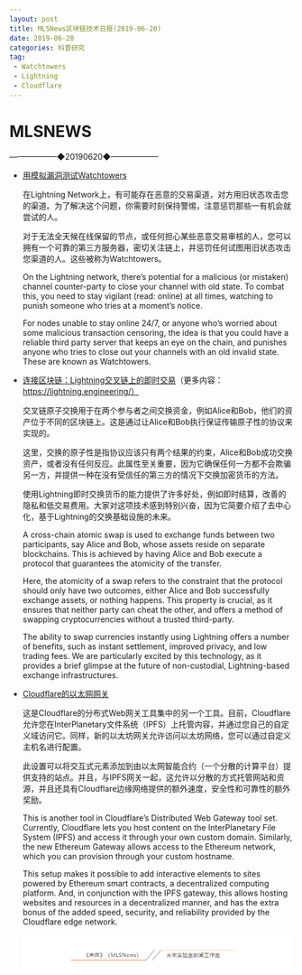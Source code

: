 ```yaml
---
layout: post
title: MLSNews区块链技术日报(2019-06-20)
date: 2019-06-20 
categories: 科普研究
tag:  
 - Watchtowers
 - Lightning
 - Cloudflare
--- 
```

# ​MLSNEWS

——————◆20190620◆——————
* [用模拟漏洞测试Watchtowers](https://medium.com/@wbobeirne/testing-out-watchtowers-with-a-simulated-breach-f1ad22c01112?ref=tokendaily)

  在Lightning Network上，有可能存在恶意的交易渠道，对方用旧状态攻击您的渠道。为了解决这个问题，你需要时刻保持警惕，注意惩罚那些一有机会就尝试的人。

  对于无法全天候在线保留的节点，或任何担心某些恶意交易审核的人，您可以拥有一个可靠的第三方服务器，密切关注链上，并惩罚任何试图用旧状态攻击您渠道的人。这些被称为Watchtowers。

  On the Lightning network, there’s potential for a malicious (or mistaken) channel counter-party to close your channel with old state. To combat this, you need to stay vigilant (read: online) at all times, watching to punish someone who tries at a moment’s notice.

  For nodes unable to stay online 24/7, or anyone who’s worried about some malicious transaction censoring, the idea is that you could have a reliable third party server that keeps an eye on the chain, and punishes anyone who tries to close out your channels with an old invalid state. These are known as Watchtowers.
* [连接区块链：Lightning交叉链上的即时交易](https://blog.lightning.engineering/announcement/2017/11/16/ln-swap.html?ref=tokendaily)（更多内容：https://lightning.engineering/）

  交叉链原子交换用于在两个参与者之间交换资金，例如Alice和Bob，他们的资产位于不同的区块链上。这是通过让Alice和Bob执行保证传输原子性的协议来实现的。
 
  这里，交换的原子性是指协议应该只有两个结果的约束，Alice和Bob成功交换资产，或者没有任何反应。此属性至关重要，因为它确保任何一方都不会欺骗另一方，并提供一种在没有受信任的第三方的情况下交换加密货币的方法。

  使用Lightning即时交换货币的能力提供了许多好处，例如即时结算，改善的隐私和低交易费用。大家对这项技术感到特别兴奋，因为它简要介绍了去中心化，基于Lightning的交换基础设施的未来。

  A cross-chain atomic swap is used to exchange funds between two participants, say Alice and Bob, whose assets reside on separate blockchains. This is achieved by having Alice and Bob execute a protocol that guarantees the atomicity of the transfer.

  Here, the atomicity of a swap refers to the constraint that the protocol should only have two outcomes, either Alice and Bob successfully exchange assets, or nothing happens. This property is crucial, as it ensures that neither party can cheat the other, and offers a method of swapping cryptocurrencies without a trusted third-party.

  The ability to swap currencies instantly using Lightning offers a number of benefits, such as instant settlement, improved privacy, and low trading fees. We are particularly excited by this technology, as it provides a brief glimpse at the future of non-custodial, Lightning-based exchange infrastructures.
* [Cloudflare的以太网网关](https://blog.cloudflare.com/cloudflare-ethereum-gateway/?ref=tokendaily)

  这是Cloudflare的分布式Web网关工具集中的另一个工具。目前，Cloudflare允许您在InterPlanetary文件系统（IPFS）上托管内容，并通过您自己的自定义域访问它。同样，新的以太坊网关允许访问以太坊网络，您可以通过自定义主机名进行配置。

  此设置可以将交互式元素添加到由以太网智能合约（一个分散的计算平台）提供支持的站点。并且，与IPFS网关一起，这允许以分散的方式托管网站和资源，并且还具有Cloudflare边缘网络提供的额外速度，安全性和可靠性的额外奖励。

  This is another tool in Cloudflare’s Distributed Web Gateway tool set. Currently, Cloudflare lets you host content on the InterPlanetary File System (IPFS) and access it through your own custom domain. Similarly, the new Ethereum Gateway allows access to the Ethereum network, which you can provision through your custom hostname.

  This setup makes it possible to add interactive elements to sites powered by Ethereum smart contracts, a decentralized computing platform. And, in conjunction with the IPFS gateway, this allows hosting websites and resources in a decentralized manner, and has the extra bonus of the added speed, security, and reliability provided by the Cloudflare edge network.

  ![](/image/footlogo.png)